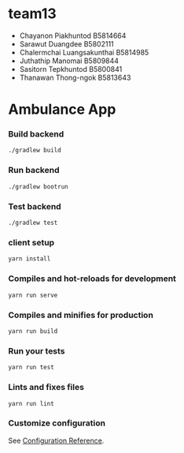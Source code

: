﻿# team13

- Chayanon Piakhuntod B5814664
- Sarawut Duangdee B5802111
- Chalermchai Luangsakunthai B5814985
- Juthathip Manomai B5809844
- Sasitorn Tepkhuntod B5800841
- Thanawan Thong-ngok B5813643

# Ambulance App

### Build backend

```
./gradlew build
```

### Run backend

```
./gradlew bootrun
```

### Test backend

```
./gradlew test
```

### client setup

```
yarn install
```

### Compiles and hot-reloads for development

```
yarn run serve
```

### Compiles and minifies for production

```
yarn run build
```

### Run your tests

```
yarn run test
```

### Lints and fixes files

```
yarn run lint
```

### Customize configuration

See [Configuration Reference](https://cli.vuejs.org/config/).
